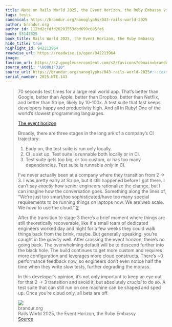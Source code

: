 ```yaml
---
title: Note on Rails World 2025, the Event Horizon, the Ruby Embassy via brandur.org
tags: tests
canonical: https://brandur.org/nanoglyphs/043-rails-world-2025
author: brandur.org
author_id: 112bd2cfdfd26201553dbd699c605fe6
book: 55142825
book_title: Rails World 2025, the Event Horizon, the Ruby Embassy
hide_title: true
highlight_id: 942213964
readwise_url: https://readwise.io/open/942213964
image:
favicon_url: https://s2.googleusercontent.com/s2/favicons?domain=brandur.org
source_emoji: "\U0001F310"
source_url: https://brandur.org/nanoglyphs/043-rails-world-2025#:~:text=70%20seconds%20test,bets%20are%20off.
serial_number: 2025.NTE.143
---
```

> 70 seconds test times for a large real world app. That’s better than Google, better than Apple, better than Dropbox, better than Netflix, and better than Stripe, likely by 10-100x. A test suite that fast keeps developers happy and productivity high. And all in Ruby! One of the world’s slowest programming languages.
> 
> [The event horizon](https://brandur.org/nanoglyphs/043-rails-world-2025/#event-horizon)
> 
> Broadly, there are three stages in the long ark of a company’s CI trajectory:
> 
> 1.  Early on, the test suite is run only locally.
> 2.  CI is set up. Test suite is runnable both locally or in CI.
> 3.  Test suite gets too big, or too custom, or has too many dependencies. Test suite is runnable *only* in CI.
> 
> I’ve never actually been at a company where they transition from 2 → 3. I was pretty early at Stripe, but it still happened before I got there. I can’t say *exactly* how senior engineers rationalize the change, but I can imagine how the conversation goes. Something along the lines of, “We’re just too smart/too sophisticated/have too many special requirements to be running things on laptops now. We are web scale. We *have* to use the cloud.” [2](https://brandur.org/nanoglyphs/043-rails-world-2025/#footnote-2)
> 
> After the transition to stage 3 there’s a brief moment where things are still theoretically recoverable, like if a small team of dedicated engineers worked day and night for a few weeks they could walk things back from the brink, maybe. But generally speaking, you’re caught in the gravity well. After crossing the event horizon, there’s no going back. The overwhelming default will be to descend further into the black hole. The build continues to get more custom and requires more configuration and leverages more cloud constructs. There’s ~0 performance feedback now, so engineers don’t even notice half the time when they write slow tests, further degrading the morass.
> 
> In this developer’s opinion, it’s not only important to keep an eye out for that 2 → 3 transition and avoid it, but absolutely *crucial* to do so. A test suite that can still run on one machine can be shaped and sped up. Once you’re cloud only, all bets are off.
> <div class="quoteback-footer"><div class="quoteback-avatar"><img class="mini-favicon" src="https://s2.googleusercontent.com/s2/favicons?domain=brandur.org"></div><div class="quoteback-metadata"><div class="metadata-inner"><span style="display:none">FROM:</span><div aria-label="brandur.org" class="quoteback-author"> brandur.org</div><div aria-label="Rails World 2025, the Event Horizon, the Ruby Embassy" class="quoteback-title"> Rails World 2025, the Event Horizon, the Ruby Embassy</div></div></div><div class="quoteback-backlink"><a target="_blank" aria-label="go to the full text of this quotation" rel="noopener" href="https://brandur.org/nanoglyphs/043-rails-world-2025#:~:text=70%20seconds%20test,bets%20are%20off." class="quoteback-arrow"> Source</a></div></div>